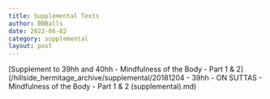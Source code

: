 ```yaml
---
title: Supplemental Texts
author: BBBalls
date: 2022-06-02
category: supplemental
layout: post
---
```


[Supplement to 39hh and 40hh - Mindfulness of the Body - Part 1 & 2](/hillside_hermitage_archive/supplemental/20181204 - 39hh - ON SUTTAS - Mindfulness of the Body - Part 1 & 2 (supplemental).md)
